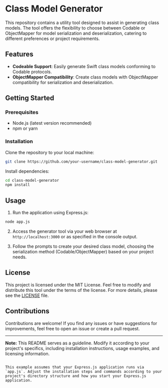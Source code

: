 # Class Model Generator

This repository contains a utility tool designed to assist in generating class models. The tool offers the flexibility to choose between Codable or ObjectMapper for model serialization and deserialization, catering to different preferences or project requirements.

## Features

- **Codeable Support**: Easily generate Swift class models conforming to Codable protocols.
- **ObjectMapper Compatibility**: Create class models with ObjectMapper compatibility for serialization and deserialization.

## Getting Started

### Prerequisites

- Node.js (latest version recommended)
- npm or yarn

### Installation

Clone the repository to your local machine:

```bash
git clone https://github.com/your-username/class-model-generator.git
```

Install dependencies:

```bash
cd class-model-generator
npm install
```

## Usage

1. Run the application using Express.js:

```bash
node app.js
```

2. Access the generator tool via your web browser at `http://localhost:3000` or as specified in the console output.

3. Follow the prompts to create your desired class model, choosing the serialization method (Codable/ObjectMapper) based on your project needs.

## License

This project is licensed under the MIT License. Feel free to modify and distribute this tool under the terms of the license. For more details, please see the [LICENSE](LICENSE) file.

## Contributions

Contributions are welcome! If you find any issues or have suggestions for improvements, feel free to open an issue or create a pull request.

---

**Note:** This README serves as a guideline. Modify it according to your project's specifics, including installation instructions, usage examples, and licensing information.

```

This example assumes that your Express.js application runs via `app.js`. Adjust the installation steps and commands according to your project's directory structure and how you start your Express.js application.
```
